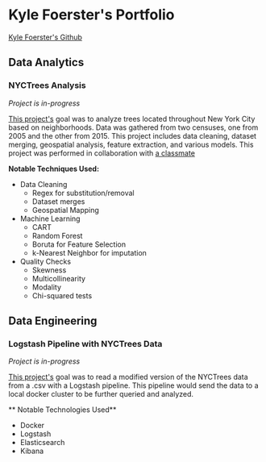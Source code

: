 # Kyle Foerster's Portfolio

[Kyle Foerster's Github](https://github.com/kbfoerster)

## Data Analytics

### NYCTrees Analysis
*Project is in-progress*

[This project's](https://github.com/kbfoerster/nyctrees) goal was to analyze trees located throughout New York City based on neighborhoods. Data was gathered from two censuses, one from 2005 and the other from 2015. This project includes data cleaning, dataset merging, geospatial analysis, feature extraction, and various models. This project was performed in collaboration with [a classmate](https://github.com/ElizabethSeidle)

**Notable Techniques Used:**
* Data Cleaning
   * Regex for substitution/removal
   * Dataset merges
   * Geospatial Mapping
* Machine Learning
   * CART
   * Random Forest
   * Boruta for Feature Selection
   * k-Nearest Neighbor for imputation
* Quality Checks
   * Skewness
   * Multicollinearity
   * Modality
   * Chi-squared tests

## Data Engineering

### Logstash Pipeline with NYCTrees Data
*Project is in-progress*

[This project's](https://github.com/kbfoerster/logstash_nyctrees) goal was to read a modified version of the NYCTrees data from a .csv with a Logstash pipeline. This pipeline would send the data to a local docker cluster to be further queried and analyzed. 

** Notable Technologies Used**
* Docker
* Logstash
* Elasticsearch
* Kibana